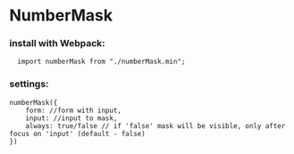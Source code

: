 # NumberMask

### install with Webpack:
```JS
  import numberMask from "./numberMask.min";
```

### settings:

```JS
numberMask({
    form: //form with input,
    input: //input to mask,
    always: true/false // if 'false' mask will be visible, only after focus on 'input' (default - false)
})
```
